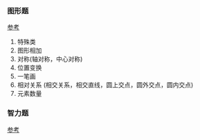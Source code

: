 ### 图形题
[参考](https://zhuanlan.zhihu.com/p/31852546)

1. 特殊类
2. 图形相加
3. 对称(轴对称，中心对称)
4. 位置变换
5. 一笔画
6. 相对关系 (相交关系，相交直线，圆上交点，圆外交点，圆内交点)
7. 元素数量


### 智力题
[参考](https://www.nowcoder.com/discuss/972078?type=2&channel=-1&source_id=discuss_terminal_discuss_hot_nctrack)